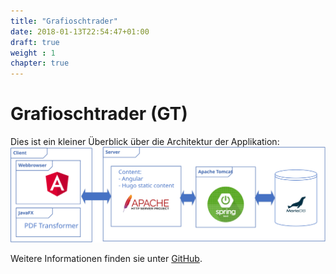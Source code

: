 ```yaml
---
title: "Grafioschtrader"
date: 2018-01-13T22:54:47+01:00
draft: true
weight : 1
chapter: true
---
```

# Grafioschtrader (GT)
Dies ist ein kleiner Überblick über die Architektur der Applikation:
![Architektur](Komponenten.svg)

Weitere Informationen finden sie unter [GitHub](//github.com/hugograf/grafioschtrader).